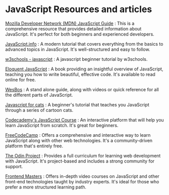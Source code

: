 # JavaScript Resources and articles
[Mozilla Developer Network (MDN) JavaScript Guide](https://developer.mozilla.org/en-US/docs/Web/JavaScript/Guide)
: This is a comprehensive resource that provides detailed information about JavaScript. It's perfect for both beginners and experienced developers.


[JavaScript.info](https://javascript.info/)
: A modern tutorial that covers everything from the basics to advanced topics in JavaScript. It's well-structured and easy to follow.


[w3schools - javascript](https://www.w3schools.com/js/)
: A javascript beginner tutorial by w3schools.


[Eloquent JavaScript](https://eloquentjavascript.net/)
: A book providing an insightful overview of JavaScript, teaching you how to write beautiful, effective code. It's available to read online for free.


[WesBos](https://wesbos.com/javascript/)
: A stand alone guide, along with videos or quick reference for all the different parts of JavaScript.


[Javascript for cats](http://jsforcats.com/)
: A beginner's tutorial that teaches you JavaScript through a series of cartoon cats.


[Codecademy's JavaScript Course](https://www.codecademy.com/learn/introduction-to-javascript)
: An interactive platform that will help you learn JavaScript from scratch. It's great for beginners.


[FreeCodeCamp](https://www.freecodecamp.org/learn/javascript-algorithms-and-data-structures/)
: Offers a comprehensive and interactive way to learn JavaScript along with other web technologies. It's a community-driven platform that's entirely free.


[The Odin Project](https://www.theodinproject.com/paths/full-stack-javascript/courses/javascript) 
: Provides a full curriculum for learning web development with JavaScript. It's project-based and includes a strong community for support.


[Frontend Masters](https://frontendmasters.com/)
: Offers in-depth video courses on JavaScript and other front-end technologies taught by industry experts. It's ideal for those who prefer a more structured learning path.
